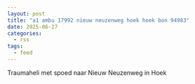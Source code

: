 ```yaml
---
layout: post
title: "a1 ambu 17992 nieuw neuzenweg hoek hoek bon 94983"
date: 2025-06-27
categories: 
  - rss
tags: 
  - feed
---
```


Traumaheli met spoed naar Nieuw Neuzenweg in Hoek
